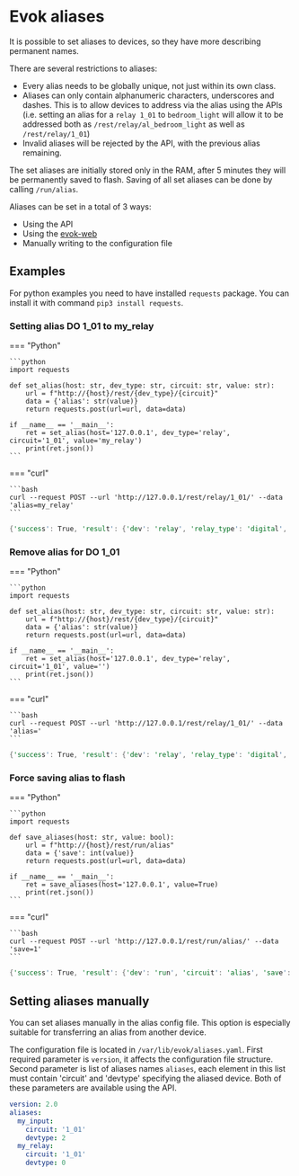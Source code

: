 # Evok aliases

It is possible to set aliases to devices, so they have more describing permanent names.

There are several restrictions to aliases:

- Every alias needs to be globally unique, not just within its own class.
- Aliases can only contain alphanumeric characters, underscores and dashes. This is to allow devices to address via the alias using the APIs (i.e. setting an alias for a `relay 1_01` to `bedroom_light` will allow it to be addressed both as `/rest/relay/al_bedroom_light` as well as `/rest/relay/1_01`)
- Invalid aliases will be rejected by the API, with the previous alias remaining.

The set aliases are initially stored only in the RAM, after 5 minutes they will be permanently saved to flash. Saving of all set aliases can be done by calling `/run/alias`.

Aliases can be set in a total of 3 ways:

- Using the API
- Using the [evok-web](https://github.com/UniPiTechnology/evok-web-jq)
- Manually writing to the configuration file

## Examples

For python examples you need to have installed `requests` package. You can install it with command `pip3 install requests`.

### Setting alias DO 1_01 to my_relay

=== "Python"

    ```python
    import requests

    def set_alias(host: str, dev_type: str, circuit: str, value: str):
        url = f"http://{host}/rest/{dev_type}/{circuit}"
        data = {'alias': str(value)}
        return requests.post(url=url, data=data)

    if __name__ == '__main__':
        ret = set_alias(host='127.0.0.1', dev_type='relay', circuit='1_01', value='my_relay')
        print(ret.json())
    ```

=== "curl"

    ```bash
    curl --request POST --url 'http://127.0.0.1/rest/relay/1_01/' --data 'alias=my_relay'
    ```

```rs title="Output"
{'success': True, 'result': {'dev': 'relay', 'relay_type': 'digital', 'circuit': '1_01', 'value': 1, 'pending': False, 'mode': 'Simple', 'modes': ['Simple', 'PWM'], 'glob_dev_id': 2, 'pwm_freq': 4800.0, 'pwm_duty': 0, 'alias': 'my_relay'}}
```

### Remove alias for DO 1_01

=== "Python"

    ```python
    import requests

    def set_alias(host: str, dev_type: str, circuit: str, value: str):
        url = f"http://{host}/rest/{dev_type}/{circuit}"
        data = {'alias': str(value)}
        return requests.post(url=url, data=data)

    if __name__ == '__main__':
        ret = set_alias(host='127.0.0.1', dev_type='relay', circuit='1_01', value='')
        print(ret.json())
    ```

=== "curl"

    ```bash
    curl --request POST --url 'http://127.0.0.1/rest/relay/1_01/' --data 'alias='
    ```

```rs title="Output"
{'success': True, 'result': {'dev': 'relay', 'relay_type': 'digital', 'circuit': '1_01', 'value': 1, 'pending': False, 'mode': 'Simple', 'modes': ['Simple', 'PWM'], 'glob_dev_id': 2, 'pwm_freq': 4800.0, 'pwm_duty': 0}}
```

### Force saving alias to flash

=== "Python"

    ```python
    import requests

    def save_aliases(host: str, value: bool):
        url = f"http://{host}/rest/run/alias"
        data = {'save': int(value)}
        return requests.post(url=url, data=data)

    if __name__ == '__main__':
        ret = save_aliases(host='127.0.0.1', value=True)
        print(ret.json())
    ```

=== "curl"

    ```bash
    curl --request POST --url 'http://127.0.0.1/rest/run/alias/' --data 'save=1'
    ```

```rs title="Output"
{'success': True, 'result': {'dev': 'run', 'circuit': 'alias', 'save': False, 'aliases': {'my_relay': 'relay_1_01'}}}
```

## Setting aliases manually

You can set aliases manually in the alias config file. This option is especially suitable for transferring an alias from another device.

The configuration file is located in `/var/lib/evok/aliases.yaml`. First required parameter is `version`, it affects the configuration file structure. Second parameter is list of aliases names `aliases`, each element in this list must contain 'circuit' and 'devtype' specifying the aliased device. Both of these parameters are available using the API.

```yaml title="Example"
version: 2.0
aliases:
  my_input:
    circuit: '1_01'
    devtype: 2
  my_relay:
    circuit: '1_01'
    devtype: 0
```
